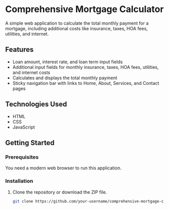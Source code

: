 # Comprehensive Mortgage Calculator

A simple web application to calculate the total monthly payment for a mortgage, including additional costs like insurance, taxes, HOA fees, utilities, and internet.

## Features

- Loan amount, interest rate, and loan term input fields
- Additional input fields for monthly insurance, taxes, HOA fees, utilities, and internet costs
- Calculates and displays the total monthly payment
- Sticky navigation bar with links to Home, About, Services, and Contact pages

## Technologies Used

- HTML
- CSS
- JavaScript

## Getting Started

### Prerequisites

You need a modern web browser to run this application.

### Installation

1. Clone the repository or download the ZIP file.

   ```bash
   git clone https://github.com/your-username/comprehensive-mortgage-calculator.git
